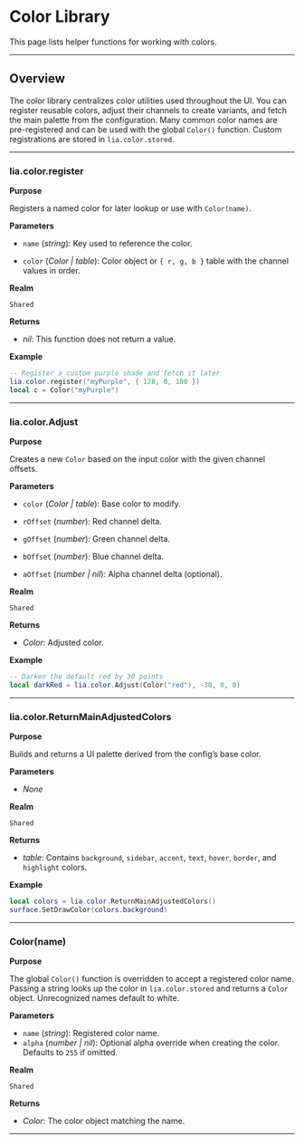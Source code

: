 # Color Library

This page lists helper functions for working with colors.

---

## Overview

The color library centralizes color utilities used throughout the UI. You can register reusable colors, adjust their channels to create variants, and fetch the main palette from the configuration. Many common color names are pre-registered and can be used with the global `Color()` function. Custom registrations are stored in `lia.color.stored`.

---

### lia.color.register

**Purpose**

Registers a named color for later lookup or use with `Color(name)`.

**Parameters**

* `name` (*string*): Key used to reference the color.

* `color` (*Color | table*): Color object or `{ r, g, b }` table with the channel values in order.

**Realm**

`Shared`

**Returns**

* *nil*: This function does not return a value.

**Example**

```lua
-- Register a custom purple shade and fetch it later
lia.color.register("myPurple", { 128, 0, 180 })
local c = Color("myPurple")
```

---

### lia.color.Adjust

**Purpose**

Creates a new `Color` based on the input color with the given channel offsets.

**Parameters**

* `color` (*Color | table*): Base color to modify.

* `rOffset` (*number*): Red channel delta.

* `gOffset` (*number*): Green channel delta.

* `bOffset` (*number*): Blue channel delta.

* `aOffset` (*number | nil*): Alpha channel delta (optional).

**Realm**

`Shared`

**Returns**

* *Color*: Adjusted color.

**Example**

```lua
-- Darken the default red by 30 points
local darkRed = lia.color.Adjust(Color("red"), -30, 0, 0)
```

---

### lia.color.ReturnMainAdjustedColors

**Purpose**

Builds and returns a UI palette derived from the config’s base color.

**Parameters**

* *None*

**Realm**

`Shared`

**Returns**

* *table*: Contains `background`, `sidebar`, `accent`, `text`, `hover`, `border`, and `highlight` colors.

**Example**

```lua
local colors = lia.color.ReturnMainAdjustedColors()
surface.SetDrawColor(colors.background)
```

---

### Color(name)

**Purpose**

The global `Color()` function is overridden to accept a registered color name. Passing a string looks up the color in `lia.color.stored` and returns a `Color` object. Unrecognized names default to white.

**Parameters**

* `name` (*string*): Registered color name.
* `alpha` (*number | nil*): Optional alpha override when creating the color. Defaults to `255` if omitted.

**Realm**

`Shared`

**Returns**

* *Color*: The color object matching the name.

---